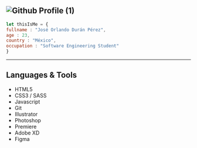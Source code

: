 ![Github Profile (1)](https://user-images.githubusercontent.com/57104916/140618950-a5e2e00f-d489-4d0e-8b66-49722073e088.png)
---
``` javascript
let thisIsMe = {
fullname : "José Orlando Durán Pérez",
age : 23,
country : "México",
occupation : "Software Engineering Student"
}

```
---
## Languages & Tools
* HTML5
* CSS3 / SASS
* Javascript
* Git
* Illustrator
* Photoshop
* Premiere
* Adobe XD
* Figma
